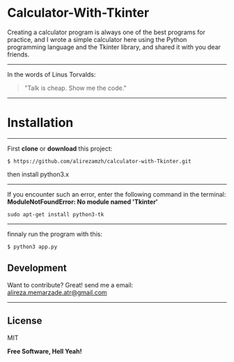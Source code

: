# Calculator-With-Tkinter
Creating a calculator program is always one of the best programs for practice, and I wrote a simple calculator here using the Python programming language and the Tkinter library, and shared it with you dear friends.
&nbsp;

---

In the words of Linus Torvalds:
>"Talk is cheap. Show me the code."

---

# Installation

---
First **clone** or **download** this project:
```
$ https://github.com/alirezamzh/calculator-with-Tkinter.git
```
then install python3.x

---
If you encounter such an error, enter the following command in the terminal:
**ModuleNotFoundError: No module named 'Tkinter'**

```
sudo apt-get install python3-tk 
```
---

finnaly run the program with this:
```
$ python3 app.py
```
## Development

Want to contribute? Great!
send me a email:
alireza.memarzade.atr@gmail.com

---
## License

MIT

**Free Software, Hell Yeah!**
‍‍‍

